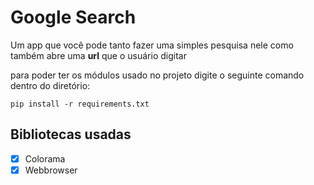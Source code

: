 # Google Search 
Um app que você pode tanto fazer uma simples pesquisa nele como também abre uma **url** que o usuário digitar

para poder ter os módulos usado no projeto digite o seguinte comando dentro do diretório:
```
pip install -r requirements.txt
```

## Bibliotecas usadas 
- [x] Colorama
- [x] Webbrowser
